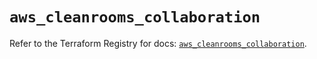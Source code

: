 # `aws_cleanrooms_collaboration`

Refer to the Terraform Registry for docs: [`aws_cleanrooms_collaboration`](https://registry.terraform.io/providers/hashicorp/aws/5.36.0/docs/resources/cleanrooms_collaboration).
